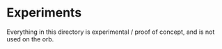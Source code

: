 # Experiments

Everything in this directory is experimental / proof of concept, and is not used on the
orb.
